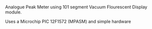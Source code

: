 Analogue Peak Meter using 101 segment Vacuum Flourescent Display module.

Uses a Microchip PIC 12F1572 (MPASM) and simple hardware
